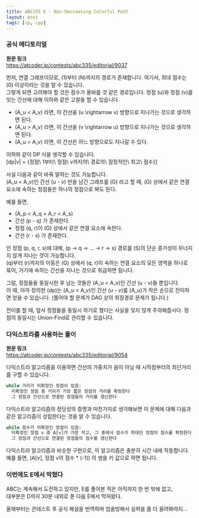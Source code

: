 ```yaml
---
title: ABC335 E - Non-Decreasing Colorful Path
layout: post
tags: [cp, cpp]
---
```

### 공식 에디토리얼
**원문 링크**  
https://atcoder.jp/contests/abc335/editorial/9037

먼저, 연결 그래프이므로, \(1\)부터 \(N\)까지의 경로가 존재합니다.  여기서, 최대 점수는 \(0\) 이상이라는 것을 알 수 있습니다.  
그렇게 되면 고려해야 할 것은 점수가 올바를 것 같은 경로입니다.  정점 \(u\)와 정점 \(v\)를 잇는 간선에 대해 이하와 같은 고찰을 할 수 있습니다.

- \(A_u < A_v\) 라면, 이 간선을 \(u \rightarrow v\) 방향으로 지나가는 것으로 생각하면 된다.
- \(A_u > A_v\) 라면, 이 간선을 \(v \rightarrow u\) 방향으로 지나가는 것으로 생각하면 된다.
- \(A_u = A_v\) 라면, 이 간선은 어느 방향으로도 지나갈 수 있다.

이하와 같이 DP 식을 생각할 수 있습니다.  
\[dp|v| = {정점\ 1부터\ 정점\ v까지의\ 경로의\ 잠정적인\ 최고\ 점수}\]

사실 다음과 같이 바꿔 말하는 것도 가능합니다.  
\(A_u = A_v\)인 간선 \(u - v\) 만을 남긴 그래프를 \(G\) 라고 할 때, \(G\) 상에서 같은 연결 요소에 속하는 정점들은 하나의 정점으로 봐도 된다.

예를 들면,

- \(A_p < A_q = A_r < A_s\)
- 간선 \(p - q\) 가 존재한다.
- 정점 \(q, r\)이 \(G\) 상에서 같은 연결 요소에 속한다.
- 간선 \(r - s\) 가 존재한다.

인 정점 \(p, q, r, s\)에 대해, \(p → q → ... → r → s\) 경로를 \(S\)의 단순 증가성이 무너지지 않게 지나는 것이 가능합니다.  
\(q\)부터 \(r\)까지의 이동은 \(G\) 상에서 \(q, r\)이 속하는 연결 요소의 모든 영역을 하나로 묶어, 거기에 속하는 간선을 지나는 것으로 취급하면 됩니다.

그럼, 정점들을 동일시한 후 남는 것들은 \(A_u < A_v\)인 간선 \(u - v\)들 뿐입니다.  
이 때, 아까 정의한 \(dp\)는 \(A_u < A_v\)인 간선 \(u - v\)를  \(A_u\)가 작은 순으로 전이하면 얻을 수 있습니다. (풀어야 할 문제가 DAG 상의 최장경로 문제가 됩니다.)

전이를 할 때, 앞서 정점들을 동일시 하기로 했다는 사실을 잊지 않게 주의해줍시다.  정점의 동일시는 Union-Find로 관리할 수 있습니다.

### 다익스트라를 사용하는 풀이
**원문 링크**  
https://atcoder.jp/contests/abc335/editorial/9054

다익스트라 알고리즘을 이용하면 간선의 가중치가 음이 아닐 때 시작점부터의 최단거리를 구할 수 있습니다.

```python
while 거리가 미확정인 정점이 있음:
  미확정인 정점 중 거리가 가장 짧은 정점의 거리를 확정한다
  그 정점과 간선으로 연결된 정점들의 거리를 갱신한다
```

다익스트라 알고리즘의 정당성의 증명과 마찬가지로 생각해보면 이 문제에 대해 다음과 같은 알고리즘이 성립한다는 것을 알 수 있습니다.

```python
while 점수가 미확정인 정점이 있음:
  미확정인 정점 v 중 A[v]가 가장 작고, 그 중에서 점수가 최대인 정점의 점수를 확정한다
  그 정점과 간선으로 연결된 정점들의 점수를 갱신한다
```

다익스트라 알고리즘과 비슷한 구현으로, 이 알고리즘은 충분히 시간 내에 작동합니다.  예를 들면, (A[v], 정점 v의 점수 * (-1)) 의 쌍을 키 값으로 하면 됩니다.

### 이번에도 E에서 막혔다
ABC는 계속해서 도전하고 있지만, E를 풀어본 적은 아직까지 한 번 밖에 없고,  
대부분은 D까지 30분 내외로 푼 다음 E에서 막혀왔다.

올해부터는 콘테스트 후 공식 해설을 번역하며 업솔빙해서 실력을 좀 더 올려봐야지...